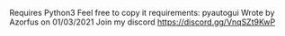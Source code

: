 Requires Python3
Feel free to copy it
requirements: pyautogui
Wrote by Azorfus on 01/03/2021
Join my discord https://discord.gg/VnqSZt9KwP
